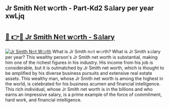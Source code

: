 ## Jr Smith N𝚎t w𝚘rth - Part-Kd2 S𝚊lary per year xwLjq

# <h2><a href="http://gc0old.nevu.top/?p=Jr+Smith">🔗 👉🔴 Jr Smith N𝚎t w𝚘rth - S𝚊lary</a></h2>

[![Jr Smith N𝚎t W𝚘rth](https://i.imgur.com/Oavwk0R.jpeg)](http://gc0old.nevu.top/?p=Jr+Smith)
What is Jr Smith n𝚎t w𝚘rth? What is Jr Smith s𝚊lary per year?
This wealthy person's Jr Smith net worth is substantial, making him one of the richest figures in his industry. His income from his job is considerable, but it is outmatched by Jr Smith net worth, which is thought to be amplified by his diverse business pursuits and extensive real estate assets. This wealthy man, whose Jr Smith net worth is among the highest in the world, is celebrated for his business acumen and financial intelligence. This rich individual, whose Jr Smith net worth is in the billions and who earns an impressive salary, is a prime example of the force of commitment, hard work, and financial intelligence.
